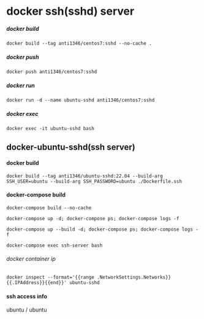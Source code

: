 # docker ssh(sshd) server

##### docker build
```
docker build --tag anti1346/centos7:sshd --no-cache .
```
##### docker push
```
docker push anti1346/centos7:sshd
```
##### docker run
```
docker run -d --name ubuntu-sshd anti1346/centos7:sshd
```
##### docker exec
```
docker exec -it ubuntu-sshd bash
```

## docker-ubuntu-sshd(ssh server)
#### docker build
```
docker build --tag anti1346/ubuntu-sshd:22.04 --build-arg SSH_USER=ubuntu --build-arg SSH_PASSWORD=ubuntu ./Dockerfile.ssh
```
#### docker-compose build
```
docker-compose build --no-cache
```
```
docker-compose up -d; docker-compose ps; docker-compose logs -f
```
```
docker-compose up --build -d; docker-compose ps; docker-compose logs -f
```
```
docker-compose exec ssh-server bash
```
###### docker container ip
```
docker inspect --format='{{range .NetworkSettings.Networks}}{{.IPAddress}}{{end}}' ubuntu-sshd
```
#### ssh access info
ubuntu / ubuntu

